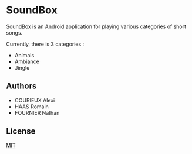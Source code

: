 # SoundBox

SoundBox is an Android application for playing various categories of 
short songs.

Currently, there is 3 categories :
* Animals
* Ambiance
* Jingle

## Authors
* COURIEUX Alexi
* HAAS Romain
* FOURNIER Nathan

## License
[MIT](https://choosealicense.com/licenses/mit/)
